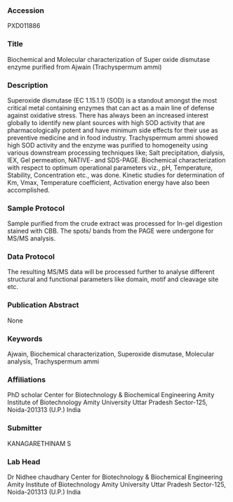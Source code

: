 ### Accession
PXD011886

### Title
Biochemical and Molecular characterization of Super oxide dismutase enzyme purified from Ajwain (Trachyspermum  ammi)

### Description
Superoxide dismutase (EC 1.15.1.1) (SOD) is a standout amongst the most critical metal containing enzymes that can act as a main line of defense against oxidative stress. There has always been an increased interest globally to identify new plant sources with high SOD activity that are pharmacologically potent and have minimum side effects for their use as preventive medicine and in food industry. Trachyspermum  ammi  showed  high SOD activity and the enzyme was purified to homogeneity using various downstream processing techniques like; Salt precipitation, dialysis, IEX, Gel permeation, NATIVE- and  SDS-PAGE. Biochemical characterization with respect to optimum operational parameters viz., pH, Temperature, Stability, Concentration etc., was done. Kinetic studies for determination of Km, Vmax, Temperature coefficient, Activation energy have also been accomplished.

### Sample Protocol
Sample purified from the crude extract was processed for In-gel digestion stained with CBB. The spots/ bands from the PAGE were undergone for MS/MS analysis.

### Data Protocol
The resulting MS/MS data will be processed further to analyse different structural and functional parameters like domain, motif and cleavage site etc.

### Publication Abstract
None

### Keywords
Ajwain, Biochemical characterization, Superoxide dismutase, Molecular analysis, Trachyspermum  ammi

### Affiliations
PhD scholar
Center for Biotechnology & Biochemical Engineering  Amity Institute of Biotechnology  Amity University Uttar Pradesh Sector-125, Noida-201313 (U.P.) India

### Submitter
KANAGARETHINAM S

### Lab Head
Dr Nidhee chaudhary
Center for Biotechnology & Biochemical Engineering  Amity Institute of Biotechnology  Amity University Uttar Pradesh Sector-125, Noida-201313 (U.P.) India


